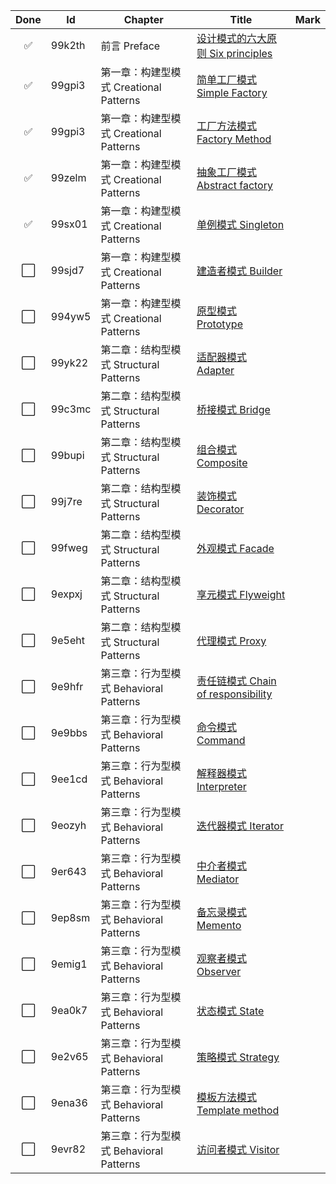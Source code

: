 | Done | Id     | Chapter                       | Title                                                     | Mark |
|:----:|--------|-------------------------------|-----------------------------------------------------------|------|
|  ✅   | 99k2th | 前言 Preface                    | [设计模式的六大原则 Six principles](Sixprinciples.md)              |      |
|  ✅   | 99gpi3 | 第一章：构建型模式 Creational Patterns | [简单工厂模式 Simple Factory](SimpleFactory.md)                 |      |
|  ✅   | 99gpi3 | 第一章：构建型模式 Creational Patterns | [工厂方法模式 Factory Method](FactoryMethod.md)                 |      |
|  ✅   | 99zelm | 第一章：构建型模式 Creational Patterns | [抽象工厂模式 Abstract factory](Abstractfactory.md)             |      |
|  ✅   | 99sx01 | 第一章：构建型模式 Creational Patterns | [单例模式 Singleton](Singleton.md)                            |      |
|  ⬜   | 99sjd7 | 第一章：构建型模式 Creational Patterns | [建造者模式 Builder](Builder.md)                               |      |
|  ⬜   | 994yw5 | 第一章：构建型模式 Creational Patterns | [原型模式 Prototype](Prototype.md)                            |      |
|  ⬜   | 99yk22 | 第二章：结构型模式 Structural Patterns | [适配器模式 Adapter](Adapter.md)                               |      |
|  ⬜   | 99c3mc | 第二章：结构型模式 Structural Patterns | [桥接模式 Bridge](Bridge.md)                                  |      |
|  ⬜   | 99bupi | 第二章：结构型模式 Structural Patterns | [组合模式 Composite](Composite.md)                            |      |
|  ⬜   | 99j7re | 第二章：结构型模式 Structural Patterns | [装饰模式 Decorator](Decorator.md)                            |      |
|  ⬜   | 99fweg | 第二章：结构型模式 Structural Patterns | [外观模式 Facade](Facade.md)                                  |      |
|  ⬜   | 9expxj | 第二章：结构型模式 Structural Patterns | [享元模式 Flyweight](Flyweight.md)                            |      |
|  ⬜   | 9e5eht | 第二章：结构型模式 Structural Patterns | [代理模式 Proxy](Proxy.md)                                    |      |
|  ⬜   | 9e9hfr | 第三章：行为型模式 Behavioral Patterns | [责任链模式 Chain of responsibility](Chainofresponsibility.md) |      |
|  ⬜   | 9e9bbs | 第三章：行为型模式 Behavioral Patterns | [命令模式 Command](Command.md)                                |      |
|  ⬜   | 9ee1cd | 第三章：行为型模式 Behavioral Patterns | [解释器模式 Interpreter](Interpreter.md)                       |      |
|  ⬜   | 9eozyh | 第三章：行为型模式 Behavioral Patterns | [迭代器模式 Iterator](Iterator.md)                             |      |
|  ⬜   | 9er643 | 第三章：行为型模式 Behavioral Patterns | [中介者模式 Mediator](中介者模式Mediator.md)                        |      |
|  ⬜   | 9ep8sm | 第三章：行为型模式 Behavioral Patterns | [备忘录模式 Memento](Memento.md)                               |      |
|  ⬜   | 9emig1 | 第三章：行为型模式 Behavioral Patterns | [观察者模式 Observer](Observer.md)                             |      |
|  ⬜   | 9ea0k7 | 第三章：行为型模式 Behavioral Patterns | [状态模式 State](State.md)                                    |      |
|  ⬜   | 9e2v65 | 第三章：行为型模式 Behavioral Patterns | [策略模式 Strategy](Strategy.md)                              |      |
|  ⬜   | 9ena36 | 第三章：行为型模式 Behavioral Patterns | [模板方法模式 Template method](Templatemethod.md)               |      |
|  ⬜   | 9evr82 | 第三章：行为型模式 Behavioral Patterns | [访问者模式 Visitor](Visitor.md)                               |      |